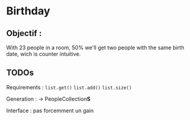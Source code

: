 Birthday
=====


Objectif :
----

With 23 people in a room, 50% we'll get two people with the same birth date, wich is counter intuitive.


TODOs
---

Requirements :
	`list.get()`
	`list.add()`
	`list.size()`
	
	


Generation : -> PeopleCollection**S**



Interface : pas forcemment un gain

